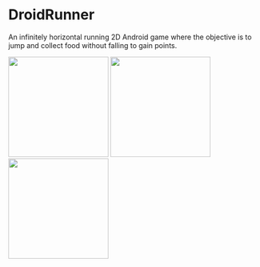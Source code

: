 # DroidRunner
An infinitely horizontal running 2D Android game where the objective is to jump and collect food without falling to gain points.

<img src="https://github.com/jerisalan/DroidRunner/tree/master/img/game_1.png" width="200">
<img src="https://github.com/jerisalan/DroidRunner/tree/master/img/game_3.png" width="200">
<img src="https://github.com/jerisalan/DroidRunner/tree/master/img/game_4.png" width="200">